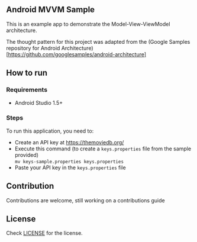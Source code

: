 ## Android MVVM Sample

This is an example app to demonstrate the Model-View-ViewModel architecture.

The thought pattern for this project was adapted from the (Google Samples repository for Android Architecture) [https://github.com/googlesamples/android-architecture]

## How to run

### Requirements
  * Android Studio 1.5+

### Steps  
To run this application, you need to:

  * Create an API key at https://themoviedb.org/
  * Execute this command (to create a `keys.properties` file from the sample provided)  
    `mv keys-sample.properties keys.properties`
  * Paste your API key in the `keys.properties` file


## Contribution
Contributions are welcome, still working on a contributions guide

## License
Check [LICENSE](LICENSE) for the license.
